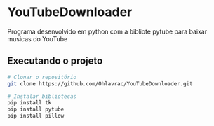 # YouTubeDownloader
Programa desenvolvido em python com a bibliote pytube para baixar musicas do YouTube

## Executando o projeto

```bash
# Clonar o repositório
git clone https://github.com/Ohlavrac/YouTubeDownloader.git

# Instalar bibliotecas
pip install tk
pip install pytube
pip install pillow
```
